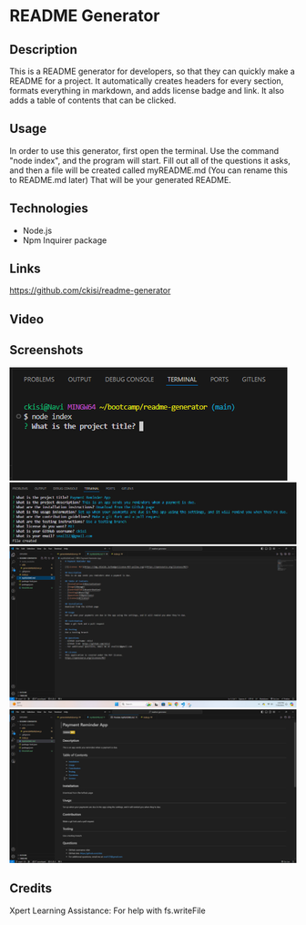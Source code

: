 # README Generator

## Description
This is a README generator for developers, so that they can quickly make a README for a project. It automatically creates headers for every section, formats everything in markdown, and adds license badge and link. It also adds a table of contents that can be clicked.

## Usage
In order to use this generator, first open the terminal. Use the command "node index", and the program will start. Fill out all of the questions it asks, and then a file will be created called myREADME.md (You can rename this to README.md later) That will be your generated README.

## Technologies
- Node.js
- Npm Inquirer package

## Links
https://github.com/ckisi/readme-generator

## Video


## Screenshots
![](./assets/readmegenss1.png)
![](./assets/readmegenss2.png)
![](./assets/readmegenss3.png)
![](./assets/readmegenss4.png)

## Credits
Xpert Learning Assistance: For help with fs.writeFile